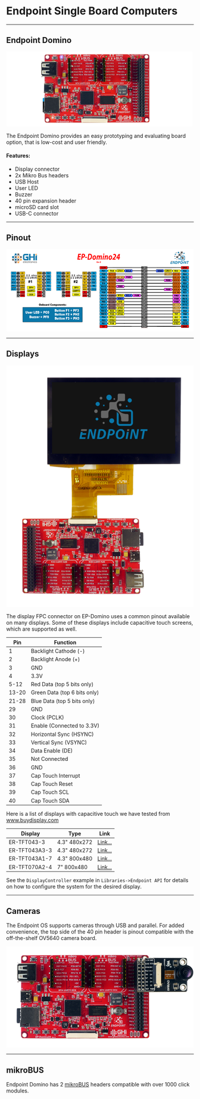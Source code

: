 # Endpoint Single Board Computers

---

## Endpoint Domino 

![Single Board Computer](images/endpoint-domino.png)

The Endpoint Domino provides an easy prototyping and evaluating board option, that is low-cost and user friendly. 

#### Features:
* Display connector
* 2x Mikro Bus headers
* USB Host
* User LED
* Buzzer
* 40 pin expansion header
* microSD card slot
* USB-C connector 

---

## Pinout

[![Endpoint Domino](images/endpoint-domino-pinout.png)](pdfs/endpoint-domino-pinout.pdf)

---

## Displays

![4.3 Display](images/domino-display.png)

The display FPC connector on EP-Domino uses a common pinout available on many displays. Some of these displays include capacitive touch screens, which are supported as well.

Pin | Function
--|--
1 | Backlight Cathode (-)
2 | Backlight Anode (+)
3 | GND
4 | 3.3V
5-12 | Red Data (top 5 bits only)
13-20 | Green Data (top 6 bits only)
21-28 | Blue Data (top 5 bits only)
29 | GND
30 | Clock (PCLK)
31 | Enable (Connected to 3.3V)
32 | Horizontal Sync (HSYNC)
33 | Vertical Sync (VSYNC)
34 | Data Enable (DE)
35 | Not Connected
36 | GND
37 | Cap Touch Interrupt
38 | Cap Touch Reset
39 | Cap Touch SCL
40 | Cap Touch SDA

Here is a list of displays with capacitive touch we have tested from www.buydisplay.com

Display | Type | Link
--|--|--
ER-TFT043-3 | 4.3" 480x272 | [Link...](https://www.buydisplay.com/tft-4-3-inch-lcd-module-touchscreen-display-for-mp4-gps-480x272)
ER-TFT043A3-3 | 4.3" 480x272 | [Link...](https://www.buydisplay.com/sunlight-readable-4-3-inch-high-brightness-480x272-tft-lcd-display)
ER-TFT043A1-7 | 4.3" 800x480 | [Link...](https://www.buydisplay.com/4-3-800x480-ips-tft-lcd-module-all-viewing-optl-touchscreen-display)
ER-TFT070A2-4 | 7" 800x480 | [Link...](https://www.buydisplay.com/7-tft-lcd-touch-screen-display-module-800x480-for-mp4-gps-tablet-pc)

See the `DisplayController` example in `Libraries->Endpoint API` for details on how to configure the system for the desired display.

---

## Cameras

The Endpoint OS supports cameras through USB and parallel. For added convenience, the top side of the 40 pin header is pinout compatible with the off-the-shelf OV5640 camera board.

![OV5640 Camera](images/domino-camera.png)

---

## mikroBUS

Endpoint Domino has 2 [mikroBUS](https://www.mikroe.com/mikrobus) headers compatible with over 1000 click modules. 

